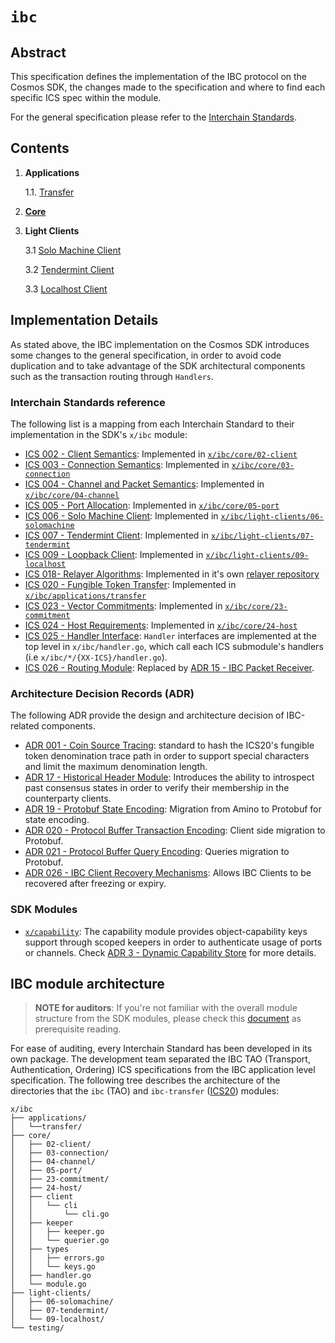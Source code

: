 <!--
order: 0
title: IBC Overview
parent:
  title: "ibc"
-->

# `ibc`

## Abstract

This specification defines the implementation of the IBC protocol on the Cosmos SDK, the
changes made to the specification and where to find each specific ICS spec within
the module.

For the general specification please refer to the [Interchain Standards](https://github.com/evdatsion/ics).

## Contents

1. **Applications**

    1.1. [Transfer](./../applications/transfer/spec/README.md)
2. **[Core](./../core/spec/README.md)**
3. **Light Clients**

    3.1 [Solo Machine Client](./../light-clients/06-solomachine/spec/README.md)

    3.2 [Tendermint Client](./../light-clients/07-tendermint/spec/README.md)

    3.3 [Localhost Client](./../light-clients/09-localhost/spec/README.md)

## Implementation Details

As stated above, the IBC implementation on the Cosmos SDK introduces some changes
to the general specification, in order to avoid code duplication and to take
advantage of the SDK architectural components such as the transaction routing
through `Handlers`.

### Interchain Standards reference

The following list is a mapping from each Interchain Standard to their implementation
in the SDK's `x/ibc` module:

* [ICS 002 - Client Semantics](https://github.com/evdatsion/ics/tree/master/spec/ics-002-client-semantics): Implemented in [`x/ibc/core/02-client`](https://github.com/evdatsion/tree/master/ibc/core/02-client)
* [ICS 003 - Connection Semantics](https://github.com/evdatsion/ics/blob/master/spec/ics-003-connection-semantics): Implemented in [`x/ibc/core/03-connection`](https://github.com/evdatsion/tree/master/ibc/core/03-connection)
* [ICS 004 - Channel and Packet Semantics](https://github.com/evdatsion/ics/blob/master/spec/ics-004-channel-and-packet-semantics): Implemented in [`x/ibc/core/04-channel`](https://github.com/evdatsion/tree/master/ibc/core/04-channel)
* [ICS 005 - Port Allocation](https://github.com/evdatsion/ics/blob/master/spec/ics-005-port-allocation): Implemented in [`x/ibc/core/05-port`](https://github.com/evdatsion/tree/master/ibc/core/05-port)
* [ICS 006 - Solo Machine Client](https://github.com/evdatsion/ics/blob/master/spec/ics-006-solo-machine-client): Implemented in [`x/ibc/light-clients/06-solomachine`](https://github.com/evdatsion/tree/master/ibc/solomachine)
* [ICS 007 - Tendermint Client](https://github.com/evdatsion/ics/blob/master/spec/ics-007-tendermint-client): Implemented in [`x/ibc/light-clients/07-tendermint`](https://github.com/evdatsion/tree/master/ibc/light-clients/07-tendermint)
* [ICS 009 - Loopback Client](https://github.com/evdatsion/ics/blob/master/spec/ics-009-loopback-client):  Implemented in [`x/ibc/light-clients/09-localhost`](https://github.com/evdatsion/tree/master/ibc/light-clients/09-localhost)
* [ICS 018- Relayer Algorithms](https://github.com/evdatsion/ics/tree/master/spec/ics-018-relayer-algorithms): Implemented in it's own [relayer repository](https://github.com/evdatsion/relayer)
* [ICS 020 - Fungible Token Transfer](https://github.com/evdatsion/ics/tree/master/spec/ics-020-fungible-token-transfer): Implemented in [`x/ibc/applications/transfer`](https://github.com/evdatsion/tree/master/ibc/applications/transfer)
* [ICS 023 - Vector Commitments](https://github.com/evdatsion/ics/tree/master/spec/ics-023-vector-commitments): Implemented in [`x/ibc/core/23-commitment`](https://github.com/evdatsion/tree/master/ibc/core/23-commitment)
* [ICS 024 - Host Requirements](https://github.com/evdatsion/ics/tree/master/spec/ics-024-host-requirements): Implemented in [`x/ibc/core/24-host`](https://github.com/evdatsion/tree/master/ibc/core/24-host)
* [ICS 025 - Handler Interface](https://github.com/evdatsion/ics/tree/master/spec/ics-025-handler-interface): `Handler` interfaces are implemented at the top level in `x/ibc/handler.go`,
which call each ICS submodule's handlers (i.e `x/ibc/*/{XX-ICS}/handler.go`).
* [ICS 026 - Routing Module](https://github.com/evdatsion/ics/blob/master/spec/ics-026-routing-module): Replaced by [ADR 15 - IBC Packet Receiver](../../../docs/architecture/adr-015-ibc-packet-receiver.md).

### Architecture Decision Records (ADR)

The following ADR provide the design and architecture decision of IBC-related components.

* [ADR 001 - Coin Source Tracing](../../../docs/architecture/adr-001-coin-source-tracing.md): standard to hash the ICS20's fungible token
denomination trace path in order to support special characters and limit the maximum denomination length.
* [ADR 17 - Historical Header Module](../../../docs/architecture/adr-017-historical-header-module.md): Introduces the ability to introspect past
consensus states in order to verify their membership in the counterparty clients.
* [ADR 19 - Protobuf State Encoding](../../../docs/architecture/adr-019-protobuf-state-encoding.md): Migration from Amino to Protobuf for state encoding.
* [ADR 020 - Protocol Buffer Transaction Encoding](./../../docs/architecture/adr-020-protobuf-transaction-encoding.md): Client side migration to Protobuf.
* [ADR 021 - Protocol Buffer Query Encoding](../../../docs/architecture/adr-020-protobuf-query-encoding.md): Queries migration to Protobuf.
* [ADR 026 - IBC Client Recovery Mechanisms](../../../docs/architecture/adr-026-ibc-client-recovery-mechanisms.md): Allows IBC Clients to be recovered after freezing or expiry.

### SDK Modules

* [`x/capability`](https://github.com/evdatsion/tree/master/x/capability): The capability module provides object-capability keys support through scoped keepers in order to authenticate usage of ports or channels. Check [ADR 3 - Dynamic Capability Store](../../../docs/architecture/adr-003-dynamic-capability-store.md) for more details.

## IBC module architecture

> **NOTE for auditors**: If you're not familiar with the overall module structure from
the SDK modules, please check this [document](../../../docs/building-modules/structure.md) as
prerequisite reading.

For ease of auditing, every Interchain Standard has been developed in its own
package. The development team separated the IBC TAO (Transport, Authentication, Ordering) ICS specifications from the IBC application level
specification. The following tree describes the architecture of the directories that
the `ibc` (TAO) and `ibc-transfer` ([ICS20](https://github.com/evdatsion/ics/tree/master/spec/ics-020-fungible-token-transfer)) modules:

```shell
x/ibc
├── applications/
│   └──transfer/
├── core/
│   ├── 02-client/
│   ├── 03-connection/
│   ├── 04-channel/
│   ├── 05-port/
│   ├── 23-commitment/
│   ├── 24-host/
│   ├── client
│   │   └── cli
│   │       └── cli.go
│   ├── keeper
│   │   ├── keeper.go
│   │   └── querier.go
│   ├── types
│   │   ├── errors.go
│   │   └── keys.go
│   ├── handler.go
│   └── module.go
├── light-clients/
│   ├── 06-solomachine/
│   ├── 07-tendermint/
│   └── 09-localhost/
└── testing/
```
